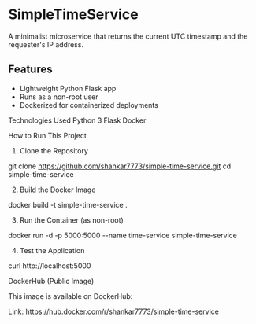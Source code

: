 # SimpleTimeService

A minimalist microservice that returns the current UTC timestamp and the requester's IP address.

## Features
- Lightweight Python Flask app
- Runs as a non-root user
- Dockerized for containerized deployments

Technologies Used
Python 3
Flask
Docker

How to Run This Project
1. Clone the Repository

git clone https://github.com/shankar7773/simple-time-service.git
cd simple-time-service

2. Build the Docker Image

docker build -t simple-time-service .

3. Run the Container (as non-root)

docker run -d -p 5000:5000 --name time-service simple-time-service

4. Test the Application

curl http://localhost:5000

DockerHub (Public Image)

This image is available on DockerHub:

Link: https://hub.docker.com/r/shankar7773/simple-time-service
